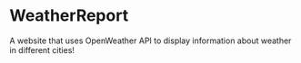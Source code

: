 # WeatherReport
A website that uses OpenWeather API to display information about weather in different cities!
